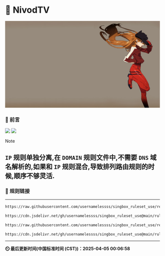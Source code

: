 
# 🧸 NivodTV
![](https://raw.githubusercontent.com/usernamelessss/picture-bed/main/images/202504042256831.jpg)
### 📣 前言
![](https://shields.io/badge/-移除重复规则-ff69b4) ![](https://shields.io/badge/-IP&nbsp;规则单独存放不与&nbsp;DOMAIN&nbsp;等混合-green)
> [!NOTE]
**`IP` 规则单独分离,在 `DOMAIN` 规则文件中,不需要 `DNS` 域名解析的,如果和 `IP` 规则混合,导致排列路由规则的时候,顺序不够灵活.**
---

###  🔗 规则链接
---

```url
https://raw.githubusercontent.com/usernamelessss/singbox_ruleset_use/refs/heads/main/rule/NivodTV/NivodTV_No_IP.json
```

```url
https://cdn.jsdelivr.net/gh/usernamelessss/singbox_ruleset_use@main/rule/NivodTV/NivodTV_No_IP.json
```

```url
https://raw.githubusercontent.com/usernamelessss/singbox_ruleset_use/refs/heads/main/rule/NivodTV/NivodTV_No_IP.srs
```

```url
https://cdn.jsdelivr.net/gh/usernamelessss/singbox_ruleset_use@main/rule/NivodTV/NivodTV_No_IP.srs
```

---
**⏲️ 最后更新时间(中国标准时间 (CST))：2025-04-05 00:06:58**